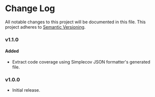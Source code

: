 # Change Log
All notable changes to this project will be documented in this file.
This project adheres to [Semantic Versioning](http://semver.org/).

### v1.1.0

#### Added

* Extract code coverage using Simplecov JSON formatter's generated file.

### v1.0.0

* Initial release.
